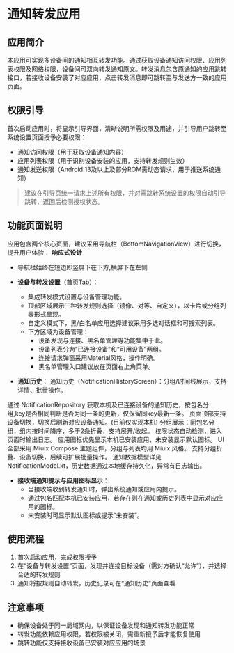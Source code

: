# 通知转发应用

## 应用简介
本应用可实现多设备间的通知相互转发功能。通过获取设备通知访问权限、应用列表权限及网络权限，设备间可双向转发通知原文。转发消息包含原通知的应用跳转接口，若接收设备安装了对应应用，点击转发消息即可跳转至与发送方一致的应用页面。


## 权限引导
首次启动应用时，将显示引导界面，清晰说明所需权限及用途，并引导用户跳转至系统设置页面授予必要权限：
- 通知访问权限（用于获取设备通知内容）
- 应用列表权限（用于识别设备安装的应用，支持转发规则生效）
- 通知发送权限（Android 13及以上及部分ROM需动态请求，用于推送系统通知）

> 建议在引导页统一请求上述所有权限，并对需跳转系统设置的权限自动引导跳转，返回后检测授权状态。

## 功能页面说明
应用包含两个核心页面，建议采用导航栏（BottomNavigationView）进行切换，提升用户体验：
**响应式设计**

- 导航栏始终在短边即竖屏下在下方,横屏下在左侧

- **设备与转发设置**（首页Tab）：
  - 集成转发模式设置与设备管理功能。
  - 顶部区域展示三种转发规则选择（镜像、对等、自定义），以卡片或分组列表形式呈现。
  - 自定义模式下，黑/白名单应用选择建议采用多选对话框和可搜索列表。
  - 下方区域为设备管理：
    - 设备发现与连接、黑名单管理等功能集中于此。
    - 设备列表分为“已连接设备”和“可用设备”两组。
    - 连接请求弹窗采用Material风格，操作明确。
    - 黑名单管理入口建议放在页面右上角菜单。



- **通知历史**：
通知历史（NotificationHistoryScreen）：分组/时间线展示，支持详情、批量操作。

通过 NotificationRepository 获取本机及已连接设备的通知历史，按包名分组,key是否相同判断是否为同一条的更新，仅保留同key最新一条。
页面顶部支持设备切换，切换后刷新对应设备通知。(目前仅实现本机)
分组展示：同包名分组，组内按时间降序，多于2条折叠，支持展开/收起。
权限状态自动检测，进入页面时输出日志。
应用图标优先显示本机已安装应用，未安装显示默认图标。
UI全部采用 Miuix Compose 主题组件，分组与列表均用 Miuix 风格。
支持分组折叠、设备切换，后续可扩展批量操作。
通知数据模型详见 NotificationModel.kt，历史数据通过本地缓存持久化，异常有日志输出。

- **接收端通知提示与应用图标显示**：
  - 当接收端收到转发通知时，弹出系统通知或应用内提示。
  - 通过包名匹配本机已安装应用，若存在则在通知或历史列表中显示对应应用的图标。
  - 未安装时可显示默认图标或提示“未安装”。

## 使用流程
1. 首次启动应用，完成权限授予
2. 在“设备与转发设置”页面，发现并连接目标设备（需对方确认“允许”），并选择合适的转发规则
3. 通知将按规则自动转发，历史记录可在“通知历史”页面查看


## 注意事项
- 确保设备处于同一局域网内，以保证设备发现和通知转发功能正常
- 转发功能依赖应用权限，若权限被关闭，需重新授予后才能恢复使用
- 跳转功能仅支持接收设备已安装对应应用的场景



